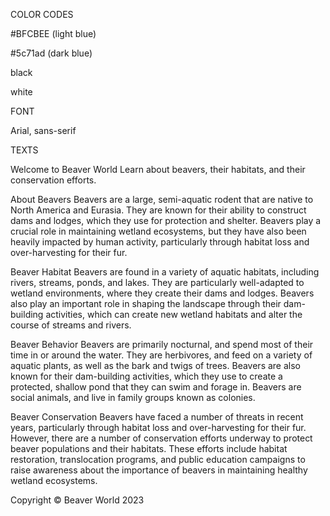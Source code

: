 COLOR CODES

#BFCBEE (light blue)

#5c71ad (dark blue)

black

white

FONT

Arial, sans-serif

TEXTS

Welcome to Beaver World
Learn about beavers, their habitats, and their conservation efforts.

About Beavers
Beavers are a large, semi-aquatic rodent that are native to North America and Eurasia. They are known for their ability to construct dams and lodges, which they use for protection and shelter. Beavers play a crucial role in maintaining wetland ecosystems, but they have also been heavily impacted by human activity, particularly through habitat loss and over-harvesting for their fur.

Beaver Habitat
Beavers are found in a variety of aquatic habitats, including rivers, streams, ponds, and lakes. They are particularly well-adapted to wetland environments, where they create their dams and lodges. Beavers also play an important role in shaping the landscape through their dam-building activities, which can create new wetland habitats and alter the course of streams and rivers.

Beaver Behavior
Beavers are primarily nocturnal, and spend most of their time in or around the water. They are herbivores, and feed on a variety of aquatic plants, as well as the bark and twigs of trees. Beavers are also known for their dam-building activities, which they use to create a protected, shallow pond that they can swim and forage in. Beavers are social animals, and live in family groups known as colonies.

Beaver Conservation
Beavers have faced a number of threats in recent years, particularly through habitat loss and over-harvesting for their fur. However, there are a number of conservation efforts underway to protect beaver populations and their habitats. These efforts include habitat restoration, translocation programs, and public education campaigns to raise awareness about the importance of beavers in maintaining healthy wetland ecosystems.

Copyright © Beaver World 2023
